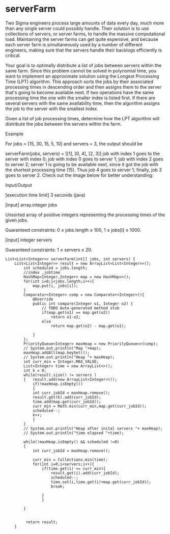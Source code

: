 # serverFarm
Two Sigma engineers process large amounts of data every day, much more than any single server could possibly handle. Their solution is to use collections of servers, or server farms, to handle the massive computational load. Maintaining the server farms can get quite expensive, and because each server farm is simultaneously used by a number of different engineers, making sure that the servers handle their backlogs efficiently is critical.

Your goal is to optimally distribute a list of jobs between servers within the same farm. Since this problem cannot be solved in polynomial time, you want to implement an approximate solution using the Longest Processing Time (LPT) algorithm. This approach sorts the jobs by their associated processing times in descending order and then assigns them to the server that's going to become available next. If two operations have the same processing time the one with the smaller index is listed first. If there are several servers with the same availability time, then the algorithm assigns the job to the server with the smallest index.

Given a list of job processing times, determine how the LPT algorithm will distribute the jobs between the servers within the farm.

Example

For jobs = [15, 30, 15, 5, 10] and servers = 3, the output should be

serverFarm(jobs, servers) = [[1],
                             [0, 4],
                             [2, 3]]
job with index 1 goes to the server with index 0;
job with index 0 goes to server 1;
job with index 2 goes to server 2;
server 1 is going to be available next, since it got the job with the shortest processing time (15). Thus job 4 goes to server 1;
finally, job 3 goes to server 2.
Check out the image below for better understanding:



Input/Output

[execution time limit] 3 seconds (java)

[input] array.integer jobs

Unsorted array of positive integers representing the processing times of the given jobs.

Guaranteed constraints:
0 ≤ jobs.length ≤ 100,
1 ≤ jobs[i] ≤ 1000.

[input] integer servers

Guaranteed constraints:
1 ≤ servers ≤ 20.


```
List<List<Integer>> serverFarm(int[] jobs, int servers) {
    List<List<Integer>> result = new ArrayList<List<Integer>>();
        int scheduled = jobs.length;
        //index ,jobtime
        HashMap<Integer,Integer> map = new HashMap<>();
        for(int i=0;i<jobs.length;i++){
            map.put(i, jobs[i]);
        }
        Comparator<Integer> comp = new Comparator<Integer>(){
            @Override
            public int compare(Integer o1, Integer o2) {
                // TODO Auto-generated method stub
                if(map.get(o1) == map.get(o2))
                    return o1-o2;
                else
                    return map.get(o2) - map.get(o1);

            }
        };
        PriorityQueue<Integer> maxHeap = new PriorityQueue<>(comp);
        // System.out.println("Map "+map);
        maxHeap.addAll(map.keySet());
        // System.out.println("Heap "+ maxHeap);
        int curr_min = Integer.MAX_VALUE;
        List<Integer> time = new ArrayList<>();
        int k = 0;
        while(result.size() != servers )
        {   result.add(new ArrayList<Integer>());
            if(!maxHeap.isEmpty())
            {
            int curr_jobId = maxHeap.remove();
            result.get(k).add(curr_jobId);
            time.add(map.get(curr_jobId));
            curr_min = Math.min(curr_min,map.get(curr_jobId));
            scheduled--;
            k++;
            }
        }
        // System.out.println("Heap after inital servers "+ maxHeap);
        // System.out.println("time elapsed "+time);
        
        while(!maxHeap.isEmpty() && scheduled !=0)
        {   
            int curr_jobId = maxHeap.remove();
            
            curr_min = Collections.min(time);
            for(int i=0;i<servers;i++){
                if(time.get(i) <= curr_min){
                    result.get(i).add(curr_jobId);
                    scheduled--;
                    time.set(i,time.get(i)+map.get(curr_jobId));
                    break;
                    
                }
                }
            
        }
        
            
         return result;        
    }
```

